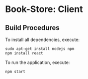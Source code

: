 # Book-Store:  Client

## Build Procedures
To install all dependencies, execute:
```
sudo apt-get install nodejs npm
npm install react
```

To run the application, execute:
```
npm start
```
